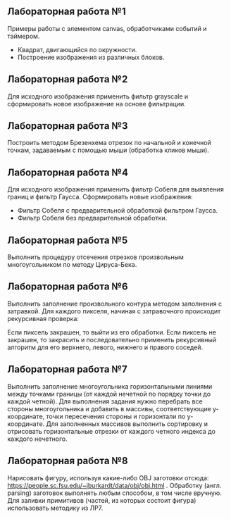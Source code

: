 
## Лабораторная работа №1

Примеры работы с элементом canvas, обработчиками событий и таймером.
+ Квадрат, двигающийся по окружности.
+ Построение изображения из различных блоков.

## Лабораторная работа №2
Для исходного изображения применить фильтр grayscale и сформировать новое изображение на основе фильтрации.

## Лабораторная работа №3
Построить методом Брезенхема отрезок по начальной и конечной точкам, задаваемым с помощью мыши (обработка кликов мыши).

## Лабораторная работа №4
Для исходного изображения применить фильтр Собеля для выявления границ и фильтр Гаусса. Сформировать новые изображения:

+ Фильтр Собеля с предварительной обработкой фильтром Гаусса.
+ Фильтр Собеля без предварительной обработки.

## Лабораторная работа №5
Выполнить процедуру отсечения отрезков произвольным многоугольником по методу Цируса-Бека.

## Лабораторная работа №6
Выполнить заполнение произвольного контура методом заполнения с затравкой. Для каждого пикселя, начиная с затравочного происходит рекурсивная проверка:

Если пиксель закрашен, то выйти из его обработки.
Если пиксель не закрашен, то закрасить и последовательно применить рекурсивный алгоритм для его верхнего, левого, нижнего и правого соседей.

## Лабораторная работа №7
Выполнить заполнение многоугольника горизонтальными линиями между точками границы (от каждой нечетной по порядку точки до каждой четной). Для выполнения задания нужно перебрать все стороны многоугольника и добавить в массивы, соответствующие y-координате, точки пересечения стороны и горизонтали по y-координате. Для заполненных массивов выполнить сортировку и отрисовать горизонтальные отрезки от каждого четного индекса до каждого нечетного.

## Лабораторная работа №8

Нарисовать фигуру, используя какие-либо OBJ заготовки отсюда:
https://people.sc.fsu.edu/~jburkardt/data/obj/obj.html .
Обработку (англ. parsing) заготовок выполнять любым способом, в том числе вручную.
Для заливки примитивов (частей, из которых состоит фигура) использовать методику из ЛР7.
